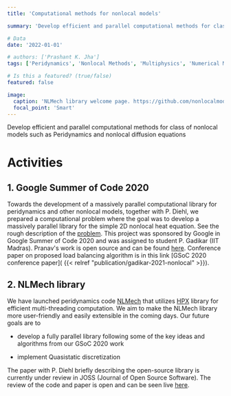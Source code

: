 ```yaml
---
title: 'Computational methods for nonlocal models'

summary: 'Develop efficient and parallel computational methods for class of nonlocal models such as Peridynamics and nonlocal diffusion equations'

# Data
date: '2022-01-01'

# authors: ['Prashant K. Jha']
tags: ['Peridynamics', 'Nonlocal Methods', 'Multiphysics', 'Numerical Method']

# Is this a featured? (true/false)
featured: false

image:
  caption: 'NLMech library welcome page. https://github.com/nonlocalmodels/NLMech'
  focal_point: 'Smart'
---
```


Develop efficient and parallel computational methods for class of nonlocal models such as Peridynamics and nonlocal diffusion equations

# Activities

## 1. Google Summer of Code 2020
Towards the development of a massively parallel computational library for peridynamics and other nonlocal models, together with P. Diehl, we prepared a computational problem where the goal was to develop a massively parallel library for the simple 2D nonlocal heat equation. See the rough description of the [problem](https://github.com/nonlocalmodels/nonlocalheatequation/blob/master/description/problem_description.pdf). This project was sponsored by Google in Google Summer of Code 2020 and was assigned to student P. Gadikar (IIT Madras). Pranav's work is open source and can be found [here](https://github.com/nonlocalmodels/nonlocalheatequation). Conference paper on proposed load balancing algorithm is in this link [GSoC 2020 conference paper]( {{< relref "publication/gadikar-2021-nonlocal" >}}).

## 2. NLMech library
We have launched peridynamics code [NLMech](https://github.com/nonlocalmodels/NLMech) that utilizes [HPX](https://github.com/STEllAR-GROUP/hpx) library for efficient multi-threading computation. We aim to make the NLMech library more user-friendly and easily extensible in the coming days. Our future goals are to 

- develop a fully parallel library following some of the key ideas and algorithms from our GSoC 2020 work

- implement Quasistatic discretization

The paper with P. Diehl briefly describing the open-source library is currently under review in JOSS (Journal of Open Source Software). The review of the code and paper is open and can be seen live [here](https://github.com/openjournals/joss-reviews/issues/2898).
